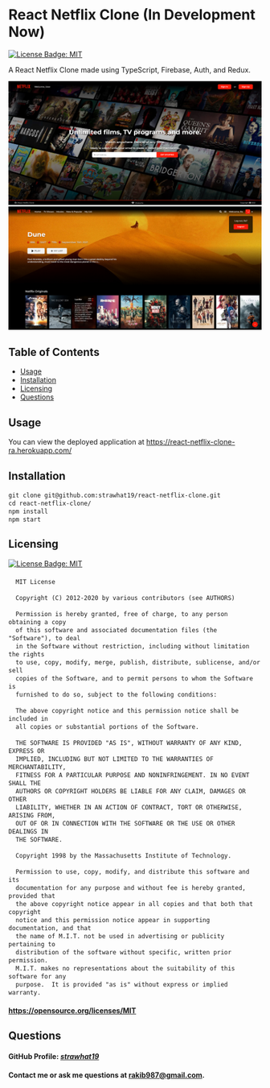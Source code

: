 # React Netflix Clone (In Development Now)

[![License Badge: MIT](https://img.shields.io/badge/License-MIT-blue.svg)](https://opensource.org/licenses/MIT)

A React Netflix Clone made using TypeScript, Firebase, Auth, and Redux.

![Screenshot of Auth](./public/assets/auth.jpg)
![Screenshot of Application](./public/assets/design6.jpg)

## Table of Contents

- [Usage](#usage)
- [Installation](#installation)
- [Licensing](#licensing)
- [Questions](#questions)

## Usage

You can view the deployed application at https://react-netflix-clone-ra.herokuapp.com/

## Installation

```
git clone git@github.com:strawhat19/react-netflix-clone.git
cd react-netflix-clone/
npm install
npm start
```

## Licensing

[![License Badge: MIT](https://img.shields.io/badge/License-MIT-blue.svg)](https://opensource.org/licenses/MIT)

####

      MIT License

      Copyright (C) 2012-2020 by various contributors (see AUTHORS)

      Permission is hereby granted, free of charge, to any person obtaining a copy
      of this software and associated documentation files (the "Software"), to deal
      in the Software without restriction, including without limitation the rights
      to use, copy, modify, merge, publish, distribute, sublicense, and/or sell
      copies of the Software, and to permit persons to whom the Software is
      furnished to do so, subject to the following conditions:

      The above copyright notice and this permission notice shall be included in
      all copies or substantial portions of the Software.

      THE SOFTWARE IS PROVIDED "AS IS", WITHOUT WARRANTY OF ANY KIND, EXPRESS OR
      IMPLIED, INCLUDING BUT NOT LIMITED TO THE WARRANTIES OF MERCHANTABILITY,
      FITNESS FOR A PARTICULAR PURPOSE AND NONINFRINGEMENT. IN NO EVENT SHALL THE
      AUTHORS OR COPYRIGHT HOLDERS BE LIABLE FOR ANY CLAIM, DAMAGES OR OTHER
      LIABILITY, WHETHER IN AN ACTION OF CONTRACT, TORT OR OTHERWISE, ARISING FROM,
      OUT OF OR IN CONNECTION WITH THE SOFTWARE OR THE USE OR OTHER DEALINGS IN
      THE SOFTWARE.

      Copyright 1998 by the Massachusetts Institute of Technology.

      Permission to use, copy, modify, and distribute this software and its
      documentation for any purpose and without fee is hereby granted, provided that
      the above copyright notice appear in all copies and that both that copyright
      notice and this permission notice appear in supporting documentation, and that
      the name of M.I.T. not be used in advertising or publicity pertaining to
      distribution of the software without specific, written prior permission.
      M.I.T. makes no representations about the suitability of this software for any
      purpose.  It is provided "as is" without express or implied warranty.

#### https://opensource.org/licenses/MIT

## Questions

#### GitHub Profile: [_strawhat19_](https://github.com/strawhat19)

#### Contact me or ask me questions at [rakib987@gmail.com](mailto:rakib987@gmail.com).
